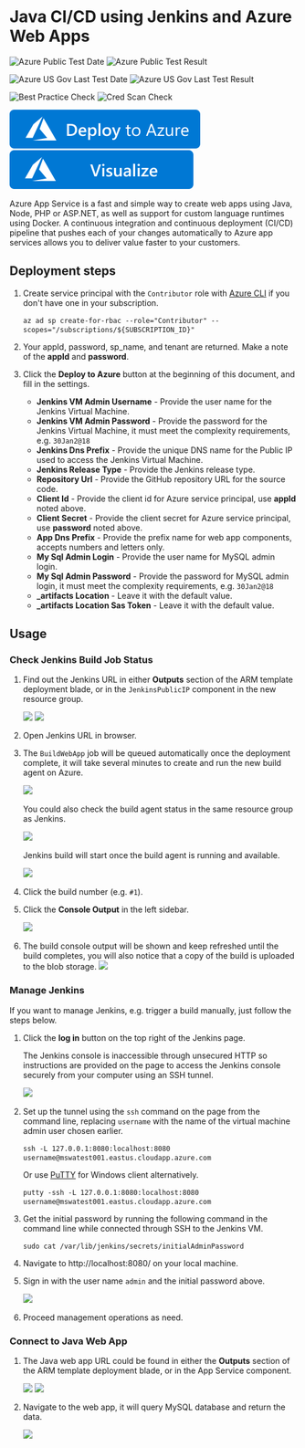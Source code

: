 # Java CI/CD using Jenkins and Azure Web Apps

![Azure Public Test Date](https://azurequickstartsservice.blob.core.windows.net/badges/jenkins-cicd-webapp/PublicLastTestDate.svg)
![Azure Public Test Result](https://azurequickstartsservice.blob.core.windows.net/badges/jenkins-cicd-webapp/PublicDeployment.svg)

![Azure US Gov Last Test Date](https://azurequickstartsservice.blob.core.windows.net/badges/jenkins-cicd-webapp/FairfaxLastTestDate.svg)
![Azure US Gov Last Test Result](https://azurequickstartsservice.blob.core.windows.net/badges/jenkins-cicd-webapp/FairfaxDeployment.svg)

![Best Practice Check](https://azurequickstartsservice.blob.core.windows.net/badges/jenkins-cicd-webapp/BestPracticeResult.svg)
![Cred Scan Check](https://azurequickstartsservice.blob.core.windows.net/badges/jenkins-cicd-webapp/CredScanResult.svg)

[![Deploy To Azure](https://raw.githubusercontent.com/Azure/azure-quickstart-templates/master/1-CONTRIBUTION-GUIDE/images/deploytoazure.svg?sanitize=true)]("https://portal.azure.com/#create/Microsoft.Template/uri/https%3A%2F%2Fraw.githubusercontent.com%2FAzure%2Fazure-quickstart-templates%2Fmaster%2Fjenkins-cicd-webapp%2Fazuredeploy.json")
[![Visualize](https://raw.githubusercontent.com/Azure/azure-quickstart-templates/master/1-CONTRIBUTION-GUIDE/images/visualizebutton.svg?sanitize=true)]("http://armviz.io/#/?load=https%3A%2F%2Fraw.githubusercontent.com%2FAzure%2Fazure-quickstart-templates%2Fmaster%2Fjenkins-cicd-webapp%2Fazuredeploy.json")

Azure App Service is a fast and simple way to create web apps using Java, Node,
PHP or ASP.NET, as well as support for custom language runtimes using Docker. A
continuous integration and continuous deployment (CI/CD) pipeline that pushes
each of your changes automatically to Azure app services allows you to deliver
value faster to your customers.

## Deployment steps

1. Create service principal with the `Contributor` role with
   [Azure CLI](https://docs.microsoft.com/en-us/cli/azure/get-started-with-azure-cli?view=azure-cli-latest)
   if you don't have one in your subscription.

   ```shell
   az ad sp create-for-rbac --role="Contributor" --scopes="/subscriptions/${SUBSCRIPTION_ID}"
   ```

2. Your appId, password, sp_name, and tenant are returned. Make a note of the
   **appId** and **password**.

3. Click the **Deploy to Azure** button at the beginning of this document, and
   fill in the settings.
   - **Jenkins VM Admin Username** - Provide the user name for the Jenkins
     Virtual Machine.
   - **Jenkins VM Admin Password** - Provide the password for the Jenkins
     Virtual Machine, it must meet the complexity requirements, e.g. `30Jan2@18`
   - **Jenkins Dns Prefix** - Provide the unique DNS name for the Public IP used
     to access the Jenkins Virtual Machine.
   - **Jenkins Release Type** - Provide the Jenkins release type.
   - **Repository Url** - Provide the GitHub repository URL for the source code.
   - **Client Id** - Provide the client id for Azure service principal, use
     **appId** noted above.
   - **Client Secret** - Provide the client secret for Azure service principal,
     use **password** noted above.
   - **App Dns Prefix** - Provide the prefix name for web app components,
     accepts numbers and letters only.
   - **My Sql Admin Login** - Provide the user name for MySQL admin login.
   - **My Sql Admin Password** - Provide the password for MySQL admin login, it
     must meet the complexity requirements, e.g. `30Jan2@18`
   - **\_artifacts Location** - Leave it with the default value.
   - **\_artifacts Location Sas Token** - Leave it with the default value.

## Usage

### Check Jenkins Build Job Status

1. Find out the Jenkins URL in either **Outputs** section of the ARM template
   deployment blade, or in the `JenkinsPublicIP` component in the new resource
   group.

   ![](images/arm-output.png) ![](images/jenkins-publicip.png)

2. Open Jenkins URL in browser.

3. The `BuildWebApp` job will be queued automatically once the deployment
   complete, it will take several minutes to create and run the new build agent
   on Azure.

   ![](images/jenkins-anonymous.png)

   You could also check the build agent status in the same resource group as
   Jenkins.

   ![](images/jenkins-build-agent.png)

   Jenkins build will start once the build agent is running and available.

   ![](images/jenkins-build-running.png)

4. Click the build number (e.g. `#1`).

5. Click the **Console Output** in the left sidebar.

   ![](images/jenkins-build-overview.png)

6. The build console output will be shown and keep refreshed until the build
   completes, you will also notice that a copy of the build is uploaded to the
   blob storage. ![](images/jenkins-build-output.png)

### Manage Jenkins

If you want to manage Jenkins, e.g. trigger a build manually, just follow the
steps below.

1. Click the **log in** button on the top right of the Jenkins page.

   The Jenkins console is inaccessible through unsecured HTTP so instructions
   are provided on the page to access the Jenkins console securely from your
   computer using an SSH tunnel.

   ![](images/jenkins-login.png)

2. Set up the tunnel using the `ssh` command on the page from the command line,
   replacing `username` with the name of the virtual machine admin user chosen
   earlier.

   ```shell
   ssh -L 127.0.0.1:8080:localhost:8080 username@mswatest001.eastus.cloudapp.azure.com
   ```

   Or use [PuTTY](https://www.chiark.greenend.org.uk/~sgtatham/putty/) for
   Windows client alternatively.

   ```shell
   putty -ssh -L 127.0.0.1:8080:localhost:8080 username@mswatest001.eastus.cloudapp.azure.com
   ```

3. Get the initial password by running the following command in the command line
   while connected through SSH to the Jenkins VM.

   ```shell
   sudo cat /var/lib/jenkins/secrets/initialAdminPassword
   ```

4. Navigate to http://localhost:8080/ on your local machine.

5. Sign in with the user name `admin` and the initial password above.

   ![](images/jenkins-login-ssh.png)

6. Proceed management operations as need.

### Connect to Java Web App

1. The Java web app URL could be found in either the **Outputs** section of the
   ARM template deployment blade, or in the App Service component.

   ![](images/arm-output.png) ![](images/webapp-overview.png)

2. Navigate to the web app, it will query MySQL database and return the data.

   ![](images/webapp-show.png)
